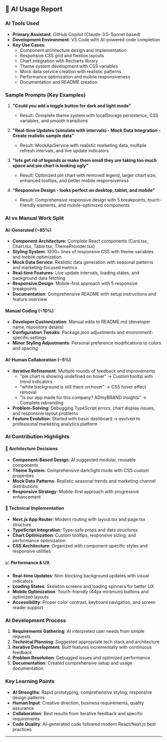 ## 🤖 AI Usage Report

### AI Tools Used
- **Primary Assistant**: GitHub Copilot (Claude-3.5-Sonnet based)
- **Development Environment**: VS Code with AI-powered code completion
- **Key Use Cases**: 
  - Component architecture design and implementation
  - Responsive CSS grid and flexbox layouts
  - Chart integration with Recharts library
  - Theme system development with CSS variables
  - Mock data service creation with realistic patterns
  - Performance optimization and mobile responsiveness
  - Documentation and README creation

### Sample Prompts (Key Examples)
1. **"Could you add a toggle button for dark and light mode"**
   - Result: Complete theme system with localStorage persistence, CSS variables, and smooth transitions

2. **"Real-time Updates (simulate with intervals) - Mock Data Integration - Create realistic sample data"**
   - Result: MockApiService with realistic marketing data, multiple refresh intervals, and live update indicators

3. **"lets get rid of legends or make them small they are taking too much space and pie chart is looking ugly"**
   - Result: Optimized pie chart with removed legend, larger chart size, enhanced tooltips, and better mobile responsiveness

4. **"Responsive Design - looks perfect on desktop, tablet, and mobile"**
   - Result: Comprehensive responsive design with 5 breakpoints, touch-friendly elements, and mobile-optimized components

### AI vs Manual Work Split

#### AI-Generated (~85%)
- **Component Architecture**: Complete React components (Card.tsx, Chart.tsx, Table.tsx, ThemeProvider.tsx)
- **Styling System**: 1200+ lines of responsive CSS with theme variables and mobile optimization
- **Mock Data Service**: Realistic data generation with seasonal patterns and marketing-focused metrics
- **Real-time Features**: Live update intervals, loading states, and background data fetching
- **Responsive Design**: Mobile-first approach with 5 responsive breakpoints
- **Documentation**: Comprehensive README with setup instructions and feature overview

#### Manual Coding (~10%)
- **Developer Customization**: Manual edits to README.md (developer name, repository details)
- **Configuration Tweaks**: Package.json adjustments and environment-specific settings
- **Minor Styling Adjustments**: Personal preference modifications to colors and spacing

#### AI-Human Collaboration (~5%)
- **Iterative Refinement**: Multiple rounds of feedback and improvements
  - "pie chart is showing undefined on hover" → Custom tooltip with trend indicators
  - "white background is still there on hover" → CSS hover effect removal
  - "Is our app made for this company? ADmyBRAND Insights" → Complete rebranding
- **Problem-Solving**: Debugging TypeScript errors, chart display issues, and responsive layout problems
- **Feature Evolution**: Started with basic dashboard → evolved to professional marketing analytics platform

### AI Contribution Highlights

#### 🎯 **Architecture Decisions**
- **Component-Based Design**: AI suggested modular, reusable components
- **Theme System**: Comprehensive dark/light mode with CSS custom properties
- **Mock Data Patterns**: Realistic seasonal trends and marketing channel distributions
- **Responsive Strategy**: Mobile-first approach with progressive enhancement

#### 🔧 **Technical Implementation**
- **Next.js App Router**: Modern routing with layout.tsx and page.tsx structure
- **TypeScript Integration**: Type-safe props and data structures
- **Chart Optimization**: Custom tooltips, responsive sizing, and performance optimization
- **CSS Architecture**: Organized with component-specific styles and responsive utilities

#### 📈 **Performance & UX**
- **Real-time Updates**: Non-blocking background updates with visual indicators
- **Loading States**: Skeleton screens and loading spinners for better UX
- **Mobile Optimization**: Touch-friendly (44px minimum) buttons and optimized layouts
- **Accessibility**: Proper color contrast, keyboard navigation, and screen reader support

### AI Development Process

1. **Requirements Gathering**: AI interpreted user needs from simple requests
2. **Technical Planning**: Suggested appropriate tech stack and architecture
3. **Iterative Development**: Built features incrementally with continuous feedback
4. **Problem Resolution**: Debugged issues and optimized performance
5. **Documentation**: Created comprehensive setup and usage documentation

### Key Learning Points

- **AI Strengths**: Rapid prototyping, comprehensive styling, responsive design patterns
- **Human Input**: Creative direction, business requirements, quality assurance
- **Collaboration**: Best results from iterative feedback and specific requirements
- **Code Quality**: AI-generated code followed modern React/Next.js best practices

---
